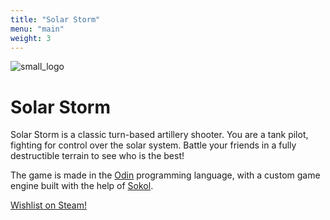 ```yaml
---
title: "Solar Storm"
menu: "main"
weight: 3
---
```


![small_logo](/logo3.png)

# Solar Storm

Solar Storm is a classic turn-based artillery shooter. You are a tank pilot, fighting for control over the solar system. Battle your friends in a fully destructible terrain to see who is the best!

The game is made in the [Odin](https://odin-lang.org) programming language, with a custom game engine built with the help of [Sokol](https://github.com/floooh/sokol).

[Wishlist on Steam!](https://store.steampowered.com/app/2754920/Solar_Storm/)